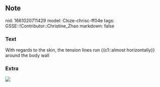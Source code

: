 ## Note
nid: 1661020711429
model: Cloze-chrisc-ff04e
tags: GSSE::!Contributor::Christine_Zhao
markdown: false

### Text
<div>
  <div>
    <div>
      <div>
        With regards to the skin, the tension lines run
        {{c1::almost horizontally}} around the body wall
      </div>
    </div>
  </div>
</div>

### Extra
<img src="9efe445f37603808a56742641c177c35.jpg">
